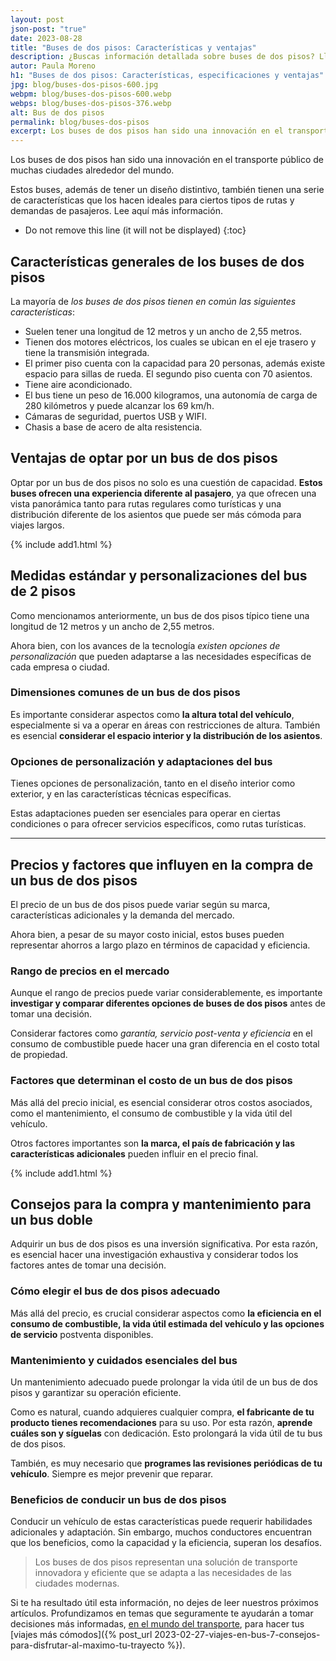 ```yaml
---
layout: post
json-post: "true"
date: 2023-08-28
title: "Buses de dos pisos: Características y ventajas"
description: ¿Buscas información detallada sobre buses de dos pisos? Llegaste a el lugar correcto. Acomódate y déjate informar.
autor: Paula Moreno
h1: "Buses de dos pisos: Características, especificaciones y ventajas"
jpg: blog/buses-dos-pisos-600.jpg
webpm: blog/buses-dos-pisos-600.webp
webps: blog/buses-dos-pisos-376.webp
alt: Bus de dos pisos
permalink: blog/buses-dos-pisos
excerpt: Los buses de dos pisos han sido una innovación en el transporte público de muchas ciudades alrededor del mundo. Estos vehículos, además de tener un diseño distintivo, ofrecen una serie de características que los hacen ideales para ciertos tipos de rutas y demandas de pasajeros. Encuentra aquí más información.
---
```

Los buses de dos pisos han sido una innovación en el transporte público de muchas ciudades alrededor del mundo.

Estos buses, además de tener un diseño distintivo, también tienen una serie de características que los hacen ideales para ciertos tipos de rutas y demandas de pasajeros. Lee aquí más información.

* Do not remove this line (it will not be displayed)
{:toc}

## Características generales de los buses de dos pisos

La mayoría de *los buses de dos pisos tienen en común las siguientes características*:

* Suelen tener una longitud de 12 metros y un ancho de 2,55 metros.
* Tienen dos motores eléctricos, los cuales se ubican en el eje trasero y tiene la transmisión integrada.
* El primer piso cuenta con la capacidad para 20 personas, además existe espacio para sillas de rueda. El segundo piso cuenta con 70 asientos.
* Tiene aire acondicionado.
* El bus tiene un peso de 16.000 kilogramos, una autonomía de carga de 280 kilómetros y puede alcanzar los 69 km/h.
* Cámaras de seguridad, puertos USB y WIFI.
* Chasis a base de acero de alta resistencia.

## Ventajas de optar por un bus de dos pisos

Optar por un bus de dos pisos no solo es una cuestión de capacidad. **Estos buses ofrecen una experiencia diferente al pasajero**, ya que ofrecen una vista panorámica tanto para rutas regulares como turísticas y una distribución diferente de los asientos que puede ser más cómoda para viajes largos.

{% include add1.html %}

## Medidas estándar y personalizaciones del bus de 2 pisos

Como mencionamos anteriormente, un bus de dos pisos típico tiene una longitud de 12 metros y un ancho de 2,55 metros.

Ahora bien, con los avances de la tecnología *existen opciones de personalización* que pueden adaptarse a las necesidades específicas de cada empresa o ciudad.

### Dimensiones comunes de un bus de dos pisos

Es importante considerar aspectos como **la altura total del vehículo**, especialmente si va a operar en áreas con restricciones de altura. También es esencial **considerar el espacio interior y la distribución de los asientos**.

### Opciones de personalización y adaptaciones del bus

Tienes opciones de personalización, tanto en el diseño interior como exterior, y en las características técnicas específicas.

Estas adaptaciones pueden ser esenciales para operar en ciertas condiciones o para ofrecer servicios específicos, como rutas turísticas.

----

## Precios y factores que influyen en la compra de un bus de dos pisos

El precio de un bus de dos pisos puede variar según su marca, características adicionales y la demanda del mercado.

Ahora bien, a pesar de su mayor costo inicial, estos buses pueden representar ahorros a largo plazo en términos de capacidad y eficiencia.

### Rango de precios en el mercado

Aunque el rango de precios puede variar considerablemente, es importante **investigar y comparar diferentes opciones de buses de dos pisos** antes de tomar una decisión.

Considerar factores como *garantía, servicio post-venta y eficiencia* en el consumo de combustible puede hacer una gran diferencia en el costo total de propiedad.

### Factores que determinan el costo de un bus de dos pisos

Más allá del precio inicial, es esencial considerar otros costos asociados, como el mantenimiento, el consumo de combustible y la vida útil del vehículo.

Otros factores importantes son **la marca, el país de fabricación y las características adicionales** pueden influir en el precio final.

{% include add1.html %}

## Consejos para la compra y mantenimiento para un bus doble

Adquirir un bus de dos pisos es una inversión significativa. Por esta razón, es esencial hacer una investigación exhaustiva y considerar todos los factores antes de tomar una decisión.

### Cómo elegir el bus de dos pisos adecuado

Más allá del precio, es crucial considerar aspectos como **la eficiencia en el consumo de combustible, la vida útil estimada del vehículo y las opciones de servicio** postventa disponibles.

### Mantenimiento y cuidados esenciales del bus

Un mantenimiento adecuado puede prolongar la vida útil de un bus de dos pisos y garantizar su operación eficiente.

Como es natural, cuando adquieres cualquier compra, **el fabricante de tu producto tienes recomendaciones** para su uso. Por esta razón, **aprende cuáles son y síguelas** con dedicación. Esto prolongará la vida útil de tu bus de dos pisos.

También, es muy necesario que **programes las revisiones periódicas de tu vehículo**. Siempre es mejor prevenir que reparar.

### Beneficios de conducir un bus de dos pisos

Conducir un vehículo de estas características puede requerir habilidades adicionales y adaptación. Sin embargo, muchos conductores encuentran que los beneficios, como la capacidad y la eficiencia, superan los desafíos.

>Los buses de dos pisos representan una solución de transporte innovadora y eficiente que se adapta a las necesidades de las ciudades modernas.

Si te ha resultado útil esta información, no dejes de leer nuestros próximos artículos. Profundizamos en temas que seguramente te ayudarán a tomar decisiones más informadas, [en el mundo del transporte](/), para hacer tus [viajes más cómodos]({% post_url 2023-02-27-viajes-en-bus-7-consejos-para-disfrutar-al-maximo-tu-trayecto %}).
